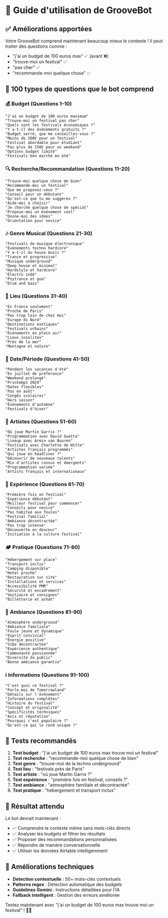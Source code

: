 # 🎵 Guide d'utilisation de GrooveBot

## ✅ Améliorations apportées

Votre GrooveBot comprend maintenant beaucoup mieux le contexte ! Il peut traiter des questions comme :
- "j'ai un budget de 100 euros max" ✅ (avant ❌)
- "trouve-moi un festival" ✅ 
- "pas cher" ✅
- "recommande-moi quelque chose" ✅

## 🎯 100 types de questions que le bot comprend

### 💰 **Budget (Questions 1-10)**
```
"J'ai un budget de 100 euros maximum"
"Trouve-moi un festival pas cher"
"Quels sont les festivals économiques ?"
"Y a-t-il des événements gratuits ?"
"Budget serré, que me conseillez-vous ?"
"Moins de 200€ pour un festival"
"Festival abordable pour étudiant"
"Pas plus de 150€ pour un weekend"
"Options budget limité"
"Festivals bon marché en été"
```

### 🔍 **Recherche/Recommandation (Questions 11-20)**
```
"Trouve-moi quelque chose de bien"
"Recommande-moi un festival"
"Que me proposez-vous ?"
"Conseil pour un débutant"
"Qu'est-ce que tu me suggères ?"
"Aide-moi à choisir"
"Je cherche quelque chose de spécial"
"Propose-moi un événement cool"
"Donne-moi des idées"
"Orientation pour novice"
```

### 🎶 **Genre Musical (Questions 21-30)**
```
"Festivals de musique électronique"
"Événements techno hardcore"
"Y a-t-il du house music ?"
"Trance et progressive"
"Musique underground"
"Deep house et minimal"
"Hardstyle et hardcore"
"Électro indé"
"Psytrance et goa"
"Drum and bass"
```

### 📍 **Lieu (Questions 31-40)**
```
"En France seulement"
"Proche de Paris"
"Pas trop loin de chez moi"
"Europe du Nord"
"Destinations exotiques"
"Festivals urbains"
"Événements en plein air"
"Lieux insolites"
"Près de la mer"
"Montagne et nature"
```

### 📅 **Date/Période (Questions 41-50)**
```
"Pendant les vacances d'été"
"En juillet de préférence"
"Weekend prolongé"
"Printemps 2024"
"Dates flexibles"
"Pas en août"
"Congés scolaires"
"Hors saison"
"Événements d'automne"
"Festivals d'hiver"
```

### 🎤 **Artistes (Questions 51-60)**
```
"Où joue Martin Garrix ?"
"Programmation avec David Guetta"
"Lineup avec Armin van Buuren"
"Festivals avec Charlotte de Witte"
"Artistes français programmés"
"Qui joue en headliner ?"
"Découvrir de nouveaux talents"
"Mix d'artistes connus et émergents"
"Programmation variée"
"Artists français et internationaux"
```

### 🔰 **Expérience (Questions 61-70)**
```
"Première fois en festival"
"Expérience débutant"
"Meilleur festival pour commencer"
"Conseils pour novice"
"Pas habitué aux foules"
"Festival familial"
"Ambiance décontractée"
"Pas trop intense"
"Découverte en douceur"
"Initiation à la culture festival"
```

### 🏕️ **Pratique (Questions 71-80)**
```
"Hébergement sur place"
"Transport inclus"
"Camping disponible"
"Hotel proche"
"Restauration sur site"
"Installations et services"
"Accessibilité PMR"
"Sécurité et encadrement"
"Vestiaire et consignes"
"Billetterie et achat"
```

### 🌟 **Ambiance (Questions 81-90)**
```
"Atmosphère underground"
"Ambiance familiale"
"Foule jeune et dynamique"
"Esprit convivial"
"Énergie positive"
"Vibe décontractée"
"Expérience authentique"
"Communauté passionnée"
"Diversité du public"
"Bonne ambiance garantie"
```

### ℹ️ **Informations (Questions 91-100)**
```
"C'est quoi ce festival ?"
"Parle-moi de Tomorrowland"
"Détails sur l'événement"
"Informations complètes"
"Histoire du festival"
"Concept et originalité"
"Spécificités techniques"
"Avis et réputation"
"Pourquoi c'est populaire ?"
"Qu'est-ce qui le rend unique ?"
```

## 🧪 **Tests recommandés**

1. **Test budget** : "j'ai un budget de 100 euros max trouve moi un festival"
2. **Test recherche** : "recommande-moi quelque chose de bien"
3. **Test genre** : "trouve-moi de la techno underground"
4. **Test lieu** : "festivals près de Paris"
5. **Test artiste** : "où joue Martin Garrix ?"
6. **Test expérience** : "première fois en festival, conseils ?"
7. **Test ambiance** : "atmosphère familiale et décontractée"
8. **Test pratique** : "hébergement et transport inclus"

## 🎯 **Résultat attendu**

Le bot devrait maintenant :
- ✅ Comprendre le contexte même sans mots-clés directs
- ✅ Analyser les budgets et filtrer les résultats
- ✅ Proposer des recommandations personnalisées
- ✅ Répondre de manière conversationnelle
- ✅ Utiliser les données Airtable intelligemment

## 🔧 **Améliorations techniques**

- **Detection contextuelle** : 50+ mots-clés contextuels
- **Patterns regex** : Détection automatique des budgets
- **Guidelines Gemini** : Instructions détaillées pour l'IA
- **Fallback intelligent** : Gestion des erreurs améliorée

Testez maintenant avec "j'ai un budget de 100 euros max trouve moi un festival" ! 🎵✨ 